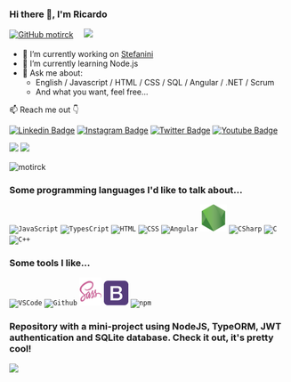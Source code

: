 ### Hi there 👋, I'm Ricardo

[![GitHub motirck](https://img.shields.io/github/followers/motirck?label=follow&style=social)](https://github.com/motirck)
<sub>ㅤ</sub>
![](https://komarev.com/ghpvc/?username=motirck&style=flat-square&color=13b982&label=Profile%20views)

- 🔭 I’m currently working on [Stefanini](https://stefanini.com/pt-br)
- 🌱 I’m currently learning Node.js
- 💬 Ask me about: 
  * English / Javascript / HTML / CSS / SQL / Angular / .NET / Scrum 
  * And what you want, feel free...

📫 Reach me out 👇

[![Linkedin Badge](https://img.shields.io/badge/-LinkedIn-blue?style=flat-square&logo=Linkedin&logoColor=white&link=https://www.linkedin.com/in/ricardoalvespaula/)](https://www.linkedin.com/in/ricardoalvespaula/)
[![Instagram Badge](https://img.shields.io/badge/-Instagram-%23E4405F?style=flat-square&logo=instagram&logoColor=white&link=https://www.instagram.com/ricardoalvespaula/)](https://www.instagram.com/ricardoalvespaula/)
[![Twitter Badge](https://img.shields.io/badge/-Twitter-1ca0f1?style=flat-square&labelColor=1ca0f1&logo=twitter&logoColor=white&link=https://twitter.com/ricardoalvesp01)](https://twitter.com/ricardoalvesp01)
[![Youtube Badge](https://img.shields.io/badge/-YouTube-ff0000?style=flat-square&labelColor=ff0000&logo=youtube&logoColor=white&link=https://www.youtube.com/channel/UCh4-Ptt4gukQenRWgyC2OXA)](https://www.youtube.com/channel/UCh4-Ptt4gukQenRWgyC2OXA)

<!-- Vertical Spacer -->
<p></p>

<div>
    <img height="180em" src="https://github-readme-stats.vercel.app/api?username=motirck&show_icons=true&theme=monokai&include_all_commits=true&count_private=true"/>
    <img height="180em" src="https://github-readme-stats.vercel.app/api/top-langs/?username=motirck&layout=compact&langs_count=16&theme=monokai"/>
</div>

<!-- Vertical Spacer -->
<p></p>
<img align="center" src="https://github-readme-streak-stats.herokuapp.com/?user=motirck&theme=monokai" alt="motirck" height="158"/>

<!-- Trophies -->
<!--<p align="left"> <a href="https://github.com/ryo-ma/github-profile-trophy"><img src="https://github-profile-trophy.vercel.app/?username=motirck&theme=onedark&title=MultiLanguage,Commit,Followers,PullRequest,Stars" width="760" alt="motirck" /></a> </p>-->

### Some programming languages I'd like to talk about...

<code><img alt="JavaScript" title="JS" height="48" src="https://user-images.githubusercontent.com/57419630/122698166-26b1c080-d21d-11eb-86e2-ccadcc205b50.png"></code>
<code><img alt="TypesCript" title="TS" height="48" src="https://user-images.githubusercontent.com/57419630/122698162-24e7fd00-d21d-11eb-943b-89e700baa1ee.png"></code>
<code><img alt="HTML" title="HTML" height="50" src="https://user-images.githubusercontent.com/57419630/124050480-050cc200-d9f1-11eb-9ad4-607de212ee0a.png"></code>
<code><img alt="CSS" title="CSS" height="50" src="https://user-images.githubusercontent.com/57419630/124050477-0342fe80-d9f1-11eb-96b3-f935ebfc0924.png"></code>
<code><img alt="Angular" title="Angular" height="50" src="https://user-images.githubusercontent.com/38081852/120406321-f0b9a480-c320-11eb-8bb8-6f22e95a8eff.png"></code>
<code><img alt="NodeJS" title="NodeJS" height="48" src="https://raw.githubusercontent.com/github/explore/80688e429a7d4ef2fca1e82350fe8e3517d3494d/topics/nodejs/nodejs.png"></code>
<code><img alt="CSharp" title="C Sharp" height="48" src="https://user-images.githubusercontent.com/57419630/122697755-61ffbf80-d21c-11eb-901a-a3c4220f3ecf.png"></code>
<code><img alt="C" title="C" height="52" src="https://user-images.githubusercontent.com/57419630/122760833-efb9ca00-d271-11eb-9348-539c0edeee34.png"></code>
<code><img alt="C++" title="C++" height="48" src="https://user-images.githubusercontent.com/57419630/122760869-fcd6b900-d271-11eb-806d-74555059b5c7.png"></code>

### Some tools I like...
<code><img alt="VSCode" title="VSCode" height="48" src="https://user-images.githubusercontent.com/57419630/122802342-a2eae900-d29b-11eb-9f8a-d492a84716c8.png"></code>
<code><img alt="Github" title="Github" height="48" src="https://user-images.githubusercontent.com/57419630/122800074-e2640600-d298-11eb-975a-5cbe097786c4.png"></code>
<code><img alt="Sass" title="Sass" height="50" src="https://raw.githubusercontent.com/devicons/devicon/master/icons/sass/sass-original.svg" alt="sass" width="40" height="40"/></code> 
<code><img alt="Bootstrap" height="44" src="https://raw.githubusercontent.com/github/explore/80688e429a7d4ef2fca1e82350fe8e3517d3494d/topics/bootstrap/bootstrap.png"></code>
<code><img alt="npm" height="44" src="https://user-images.githubusercontent.com/57419630/124049280-7eef7c00-d9ee-11eb-822f-1b7ac86f5271.png"></code>

### Repository with a mini-project using NodeJS, TypeORM, JWT authentication and SQLite database. Check it out, it's pretty cool!
[![](https://github-readme-stats.vercel.app/api/pin/?username=motirck&repo=NLW-Rocketseat-NodeJS&bg_color=ffffff00&text_color=666666)](https://github.com/motirck/NLW-Rocketseat-NodeJS) 

